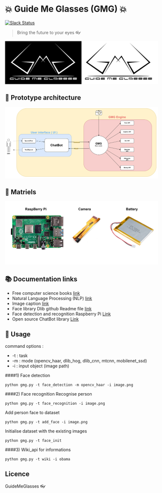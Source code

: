 # :boom: Guide Me Glasses (GMG) :boom:
[![Slack Status](https://img.shields.io/badge/slack-@guidemeglasses-blue.svg?logo=slack)](https://noyet.slack.com)

> Bring the future to your eyes :eyeglasses:

![GuideMeGlassesLogo](docs/images/logo.png)


## :construction_worker: Prototype architecture
![architecture](docs/architecture.png)

## :hammer: Matriels
![matriels](docs/matriels.png)
## :books: Documentation links
- Free computer science books [link](http://www.allitebooks.org/)
- Natural Language Processing (NLP) [link](https://github.com/KhazriAchraf/Text_Classification)
- Image caption [link](https://github.com/tensorflow/models/tree/master/research/im2txt)
- Face library Dlib github Readme file [link](https://github.com/ageitgey/face_recognition)
- Face detection and recognition Raspberry Pi [Link](https://www.pyimagesearch.com/2018/06/25/raspberry-pi-face-recognition/)
- Open source ChatBot library [Link](https://rasa.com)

## :pencil: Usage

command options :
 - -t : task
 - -m : mode (opencv_haar, dlib_hog, dlib_cnn, mtcnn, mobilenet_ssd)
 - -i : input object (image path)
 
####1) Face detection

```
python gmg.py -t face_detection -m opencv_haar -i image.png
```
####2) Face recognition
Recognise person
```
python gmg.py -t face_recognition -i image.png
```
Add person face to dataset
```
python gmg.py -t add_face -i image.png
```
Initialise dataset with the existing images
```
python gmg.py -t face_init
```

####3) Wiki_api for informations

```
python gmg.py -t wiki -i obama
```

## Licence
GuideMeGlasses
:eyeglasses:
